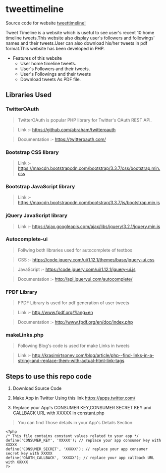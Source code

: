 # tweettimeline
Source code for website [tweettimeline!](http://tweettimeline.000webhostapp.com)

Tweet Timeline is a website which is useful to see user's recent 10 home timeline tweets.This website also display user's followers and followings' names and their tweets.User can also download his/her tweets in pdf format.This website has been developed in PHP.

- Features of this website
  - User home timeline tweets.
  - User's Followers and their tweets.
  - User's Followings and their tweets
  - Download tweets As PDF file.

## Libraries Used

### TwitterOAuth
> TwitterOAuth is popular PHP library for Twitter's OAuth REST API.

> Link :- https://github.com/abraham/twitteroauth 

> Documentation :- https://twitteroauth.com/

### Bootstrap CSS library
> Link :-  https://maxcdn.bootstrapcdn.com/bootstrap/3.3.7/css/bootstrap.min.css 

### Bootstrap JavaScript library
> Link :-  https://maxcdn.bootstrapcdn.com/bootstrap/3.3.7/js/bootstrap.min.js

### jQuery JavaScript library
> Link :- https://ajax.googleapis.com/ajax/libs/jquery/3.2.1/jquery.min.js

### Autocomplete-ui
>Follwing both libraries used for autocomplete of textbox

> CSS :- https://code.jquery.com/ui/1.12.1/themes/base/jquery-ui.css

> JavaScript :- https://code.jquery.com/ui/1.12.1/jquery-ui.js

> Documentation :- http://api.jqueryui.com/autocomplete/

### FPDF Library
> FPDF Library is used for pdf generation of user tweets

> Link :- http://www.fpdf.org/?lang=en

> Documentation :- http://www.fpdf.org/en/doc/index.php

### makeLinks.php
> Following Blog's code is used for make Links in tweets

> Link :- http://krasimirtsonev.com/blog/article/php--find-links-in-a-string-and-replace-them-with-actual-html-link-tags


## Steps to use this repo code

1. Download Source Code

2. Make App in Twitter Using this link https://apps.twitter.com/

3. Replace your App's CONSUMER KEY,CONSUMER SECRET KEY and CALLBACK URL with XXXXX in constant.php
> You can find Those details in your App's Details Section
  ```
  <?php
  /* This file contains constant values related to your app */
  define('CONSUMER_KEY', 'XXXXX'); // replace your app consumer key with XXXXX
  define('CONSUMER_SECRET', 'XXXXX'); // replace your app consumer secret key with XXXXX
  define('OAUTH_CALLBACK', 'XXXXX'); // replace your app callback URL with XXXXX
  ?>
  ```

